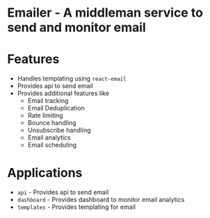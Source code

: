 # Emailer - A middleman service to send and monitor email

# Features
- Handles templating using `react-email`
- Provides api to send email
- Provides additional features like
  - Email tracking
  - Email Deduplication
  - Rate limiting
  - Bounce handling
  - Unsubscribe handling
  - Email analytics
  - Email scheduling

# Applications
- `api` - Provides api to send email
- `dashboard` - Provides dashboard to monitor email analytics
- `templates` - Provides templating for email
